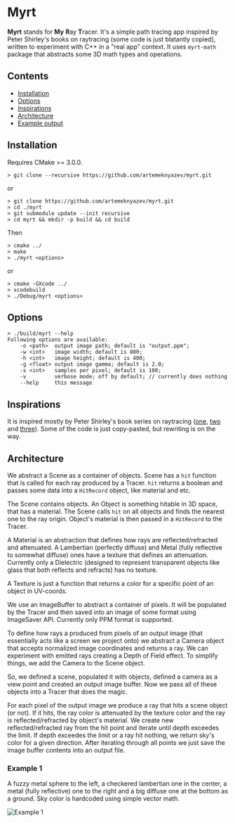 # Myrt

**Myrt** stands for **My** **R**ay **T**racer. It's a simple path tracing app inspired by Peter Shirley's books on raytracing (some code is just blatantly copied), written to experiment with C++ in a "real app" context. It uses `myrt-math` package that abstracts some 3D math types and operations.

## Contents

* [Installation](https://github.com/artemeknyazev/myrt#installation)
* [Options](https://github.com/artemeknyazev/myrt#options)
* [Inspirations](https://github.com/artemeknyazev/myrt#inspirations)
* [Architecture](https://github.com/artemeknyazev/myrt#architecture)
* [Example output](https://github.com/artemeknyazev/myrt#example-output)

## Installation

Requires CMake >= 3.0.0.

```shell
> git clone --recursive https://github.com/artemeknyazev/myrt.git
```
or
```shell
> git clone https://github.com/artemeknyazev/myrt.git
> cd ./myrt
> git submodule update --init recursive
> cd myrt && mkdir -p build && cd build
```
Then
```shell
> cmake ../
> make
> ./myrt <options>
```
or
```shell
> cmake -GXcode ../
> xcodebuild
> ./Debug/myrt <options>
```

## Options
```shell
> ./build/myrt --help
Following options are available:
    -o <path>  output image path; default is "output.ppm";
    -w <int>   image width; default is 800;
    -h <int>   image height; default is 400;
    -g <float> output image gamma; default is 2.0;
    -s <int>   samples per pixel; default is 100;
    -v         verbose mode; off by default; // currently does nothing
    --help     this message
```

## Inspirations

It is inspired mostly by Peter Shirley's book series on raytracing ([one](https://www.amazon.com/Ray-Tracing-Weekend-Minibooks-Book-ebook/dp/B01B5AODD8), [two](https://www.amazon.com/Ray-Tracing-Next-Week-Minibooks-ebook/dp/B01CO7PQ8C) and [three](https://www.amazon.com/Ray-Tracing-Rest-Your-Minibooks-ebook/dp/B01DN58P8C)). Some of the code is just copy-pasted, but rewriting is on the way.

## Architecture

We abstract a Scene as a container of objects. Scene has a `hit` function that is called for each ray produced by a Tracer. `hit` returns a boolean and passes some data into a `HitRecord` object, like material and etc.

The Scene contains objects. An Object is something hitable in 3D space, that has a material. The Scene calls `hit` on all objects and finds the nearest one to the ray origin. Object's material is then passed in a `HitRecord` to the Tracer.

A Material is an abstraction that defines how rays are reflected/refracted and attenuated. A Lambertian (perfectly diffuse) and Metal (fully reflective to somewhat diffuse) ones have a texture that defines an attenuation. Currently only a Dielectric (designed to represent transparent objects like glass that both reflects and refracts) has no texture.

A Texture is just a function that returns a color for a specific point of an object in UV-coords.

We use an ImageBuffer to abstract a container of pixels. It will be populated by the Tracer and then saved into an image of some format using ImageSaver API. Currently only PPM format is supported.

To define how rays a produced from pixels of an output image (that essentially acts like a screen we project onto) we abstract a Camera object that accepts normalized image coordinates and returns a ray. We can experiment with emitted rays creating a Depth of Field effect. To simplify things, we add the Camera to the Scene object.

So, we defined a scene, populated it with objects, defined a camera as a view point and created an output image buffer. Now we pass all of these objects into a Tracer that does the magic.

For each pixel of the output image we produce a ray that hits a scene object (or not). If it hits, the ray color is attenuated by the texture color and the ray is reflected/refracted by object's material. We create new reflected/refracted ray from the hit point and iterate until depth exceedes the limit. If depth exceedes the limit or a ray hit nothing, we return sky's color for a given direction. After iterating through all points we just save the image buffer contents into an output file.

### Example 1

A fuzzy metal sphere to the left, a checkered lambertian one in the center, a metal (fully reflective) one to the right and a big diffuse one  at the bottom as a ground. Sky color is hardcoded using simple vector math.

![Example 1](https://github.com/artemeknyazev/myrt/blob/master/examples/example-1-800x400-gamma-2.png)
